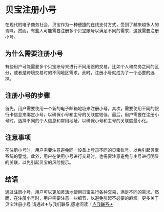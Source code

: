 # 贝宝注册小号

在现代的电子商务社会，贝宝作为一种便捷的在线支付方式，受到了越来越多人的青睐。然而，有些人可能需要注册多个贝宝账号以满足不同的需求，这就需要注册小号。

## 为什么需要注册小号

有些用户可能需要多个贝宝账号来进行不同用途的交易，比如个人和商务之间的区分，或者是跨境交易时的不同地区需求。此时，注册小号就成为了一个必要的选择。

## 注册小号的步骤

首先，用户需要使用一个新的电子邮箱地址来注册小号。其次，需要使用不同的银行卡信息来绑定小号，以确保小号和主号的关联度较低。最后，用户需要在注册小号时，选择不同的个人信息和常用地址，以确保小号和主号的关联度最小化。

## 注意事项

在注册小号时，用户需要注意避免同一设备上登录不同的贝宝账号，以免引起贝宝系统的警觉。此外，用户在使用小号进行交易时，也需要注意避免与主号进行明显的关联，以免引起贝宝的风险提示。

## 结语

通过注册小号，用户可以更加灵活地使用贝宝进行各种交易，满足不同的需求。然而，在注册小号时，用户需要注意一些细节，以避免引起不必要的麻烦。更多关于贝宝注册小号 请通过✈与我们联系,感谢阅读！[点我联系✈](https://doc.k02.cc)